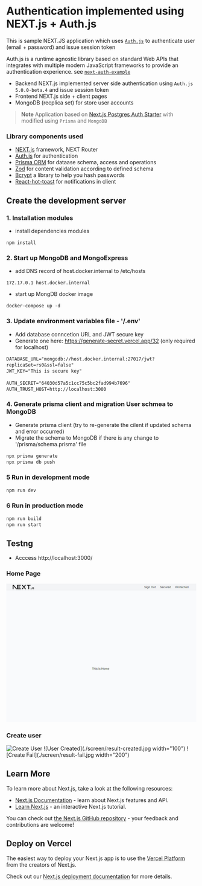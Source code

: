 # Authentication implemented using NEXT.js + Auth.js 

This is sample NEXT.JS application which uses [`Auth.js`](https://authjs.dev) to authenticate user (email + password) and issue session token

Auth.js is a runtime agnostic library based on standard Web APIs that integrates with multiple modern JavaScript frameworks to provide an authentication experience. see [`next-auth-example`](https://github.com/nextauthjs/next-auth-example)

- Backend NEXT.js implemented server side authentication using `Auth.js` `5.0.0-beta.4` and issue session token
- Frontend NEXT.js side + client pages
- MongoDB (recplica set) for store user accounts

> **Note**
> Application based on [Next.js Postgres Auth Starter](https://vercel.com/templates/next.js/prisma-postgres-auth-starter) with modified using `Prisma` and `MongoDB`

### Library components used

- [NEXT.js](https://nextjs.org/) framework, NEXT Router
- [Auth.js](https://authjs.dev) for authentication
- [Prisma ORM](https://www.prisma.io/docs/orm/overview/introduction/what-is-prisma) for dataase schema, access and operations
- [Zod](https://zod.dev/?id=introduction) for content validation according to defined schema
- [Bcrypt](https://github.com/kelektiv/node.bcrypt.js#readme) a library to help you hash passwords
- [React-hot-toast](https://react-hot-toast.com/docs) for notifications in client

## Create the development server

### 1. Installation modules

- install dependencies modules

```
npm install
```

### 2. Start up MongoDB and MongoExpress

- add DNS record of host.docker.internal to /etc/hosts

```
172.17.0.1 host.docker.internal
```

- start up MongDB docker image

```
docker-compose up -d
```

### 3. Update environment variables file - '/.env'

- Add database conncetion URL and JWT secure key
- Generate one here: https://generate-secret.vercel.app/32 (only required for localhost)

```
DATABASE_URL="mongodb://host.docker.internal:27017/jwt?replicaSet=rs0&ssl=false"
JWT_KEY="This is secure key"

AUTH_SECRET="64030d57a5c1cc75c5bc2fad994b7696"
AUTH_TRUST_HOST=http://localhost:3000
```

### 4. Generate prisma client and migration User schmea to MongoDB

- Generate prisma client (try to re-generate the cilent if updated schema and error occurred)
- Migrate the schema to MongoDB if there is any change to '/prisma/schema.prisma' file

```
npx prisma generate
npx prisma db push
```

### 5 Run in development mode

```
npm run dev
```

### 6 Run in production mode

```
npm run build
npm run start
```

## Testng 
- Acccess http://localhost:3000/

### Home Page
![Home](./README.screen/page-home.jpg)

### Create user
![Create User](./screen/page-create.jpg)
![User Created](./screen/result-created.jpg width="100")
![Create Fail](./screen/result-fail.jpg width="200")

## Learn More

To learn more about Next.js, take a look at the following resources:

- [Next.js Documentation](https://nextjs.org/docs) - learn about Next.js features and API.
- [Learn Next.js](https://nextjs.org/learn) - an interactive Next.js tutorial.

You can check out [the Next.js GitHub repository](https://github.com/vercel/next.js/) - your feedback and contributions are welcome!

## Deploy on Vercel

The easiest way to deploy your Next.js app is to use the [Vercel Platform](https://vercel.com/new?utm_medium=default-template&filter=next.js&utm_source=create-next-app&utm_campaign=create-next-app-readme) from the creators of Next.js.

Check out our [Next.js deployment documentation](https://nextjs.org/docs/deployment) for more details.

